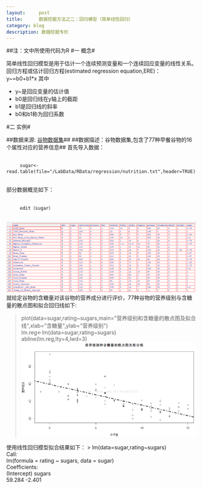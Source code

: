 ```yaml
---
layout:     post
title:      数据挖掘方法之二：回归模型（简单线性回归）
category: blog
description: 数据挖掘专栏
---
```

##注：文中所使用代码为R
#一 概念#


简单线性回归模型是用于估计一个连续预测变量和一个连续回应变量的线性关系。
回归方程或估计回归方程(estimated regression equation,ERE)：   
  y~=b0+b1*x
  其中
      <ul>
         <li>y~是回应变量的估计值</li>
         <li>b0是回归线在y轴上的截距</li>
         <li>b1是回归线的斜率</li>
         <li>b0和b1称为回归系数</li>
      </ul>
      
      
#二 实例#  


##数据来源: [谷物数据集](http://lib.stat.cmu.edu/DASL/Datafiles/Cereals.html)##
##数据描述：谷物数据集,包含了77种早餐谷物的16个属性对应的营养信息##
首先导入数据：<br>
<pre class="prettyprint">
  <code class="language-r">
     sugar<-read.table(file="/LabData/RData/regression/nutrition.txt",header=TRUE)
  </code>
</pre> 
部分数据概览如下：<br>
<pre class="prettyprint">
  <code class="language-r">
     edit（sugar）
  </code>
</pre> 
   
![数据集](/images/blog/regression1.png)
就给定谷物的含糖量对该谷物的营养成分进行评价，77种谷物的营养级别与含糖量的散点图和拟合回归线如下:
  > plot(data=sugar,rating~sugars,main="营养级别和含糖量的散点图及拟合线",xlab="含糖量",ylab="营养级别")  
  > lm.reg<-lm(data=sugar,rating~sugars)  
  > abline(lm.reg,lty=4,lwd=3) 
![拟合](/images/blog/regression2.png)
 
 
使用线性回归模型拟合结果如下：
    > lm(data=sugar,rating~sugars)  
    Call:  
    lm(formula = rating ~ sugars, data = sugar)  
    Coefficients:  
      (Intercept)       sugars    
       59.284       -2.401   
